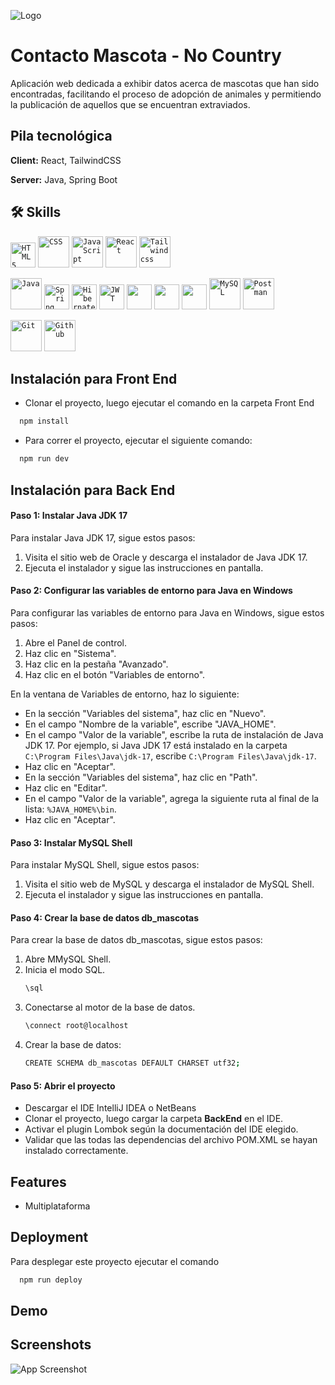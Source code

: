 ![Logo](https://dev-to-uploads.s3.amazonaws.com/uploads/articles/th5xamgrr6se0x5ro4g6.png)

# Contacto Mascota - No Country

Aplicación web dedicada a exhibir datos acerca de mascotas que han sido encontradas, facilitando el proceso de adopción de animales y permitiendo la publicación de aquellos que se encuentran extraviados.

## Pila tecnológica

**Client:** React, TailwindCSS

**Server:** Java, Spring Boot

## 🛠 Skills

<code><img height="40" src="https://www.vectorlogo.zone/logos/w3_html5/w3_html5-ar21.svg" alt="HTML5"/></code>
<code><img height="50" src="https://www.vectorlogo.zone/logos/w3_css/w3_css-ar21.svg" alt="CSS"/></code>
<code><img height="50" src="https://www.vectorlogo.zone/logos/javascript/javascript-ar21.svg" alt="JavaScript"/></code>
<code><img height="50" src="https://www.vectorlogo.zone/logos/reactjs/reactjs-ar21.svg" alt="React"/></code>
<code><img height="50" src="https://www.vectorlogo.zone/logos/tailwindcss/tailwindcss-ar21.svg" alt="Tailwindcss"/></code>

<code><img height="50" src="https://www.vectorlogo.zone/logos/java/java-ar21.svg" alt="Java"/></code>
<code><img height="40" src="https://www.vectorlogo.zone/logos/springio/springio-ar21.svg" alt="Spring"/></code>
<code><img height="40" src="https://www.vectorlogo.zone/logos/hibernate/hibernate-ar21.svg" alt="Hibernate"/></code>
<code><img height="40" src="https://img.shields.io/badge/JWT-black?style=for-the-badge&logo=JSON%20web%20tokens" alt="JWT"/></code>
<code><img height="40" src="" alt=""/></code>
<code><img height="40" src="" alt=""/></code>
<code><img height="40" src="" alt=""/></code>
<code><img height="50" src="https://www.vectorlogo.zone/logos/mysql/mysql-ar21.svg" alt="MySQL"/></code>
<code><img height="50" src="https://www.vectorlogo.zone/logos/getpostman/getpostman-ar21.svg" alt="Postman"/></code>

<code><img height="50" src="https://www.vectorlogo.zone/logos/git-scm/git-scm-ar21.svg" alt="Git"/></code>
<code><img height="50" src="https://www.vectorlogo.zone/logos/github/github-ar21.svg" alt="Github"/></code>

## Instalación para Front End

- Clonar el proyecto, luego ejecutar el comando en la carpeta Front End

```bash
  npm install
```

- Para correr el proyecto, ejecutar el siguiente comando:

```bash
  npm run dev
```

## Instalación para Back End

#### Paso 1: Instalar Java JDK 17
Para instalar Java JDK 17, sigue estos pasos:
1. Visita el sitio web de Oracle y descarga el instalador de Java JDK 17.
2. Ejecuta el instalador y sigue las instrucciones en pantalla.

#### Paso 2: Configurar las variables de entorno para Java en Windows
Para configurar las variables de entorno para Java en Windows, sigue estos pasos:
1. Abre el Panel de control.
2. Haz clic en "Sistema".
3. Haz clic en la pestaña "Avanzado".
4. Haz clic en el botón "Variables de entorno".

En la ventana de Variables de entorno, haz lo siguiente:
- En la sección "Variables del sistema", haz clic en "Nuevo".
- En el campo "Nombre de la variable", escribe "JAVA_HOME".
- En el campo "Valor de la variable", escribe la ruta de instalación de Java JDK 17. Por ejemplo, si Java JDK 17 está instalado en la carpeta `C:\Program Files\Java\jdk-17`, escribe `C:\Program Files\Java\jdk-17`.
- Haz clic en "Aceptar".
- En la sección "Variables del sistema", haz clic en "Path".
- Haz clic en "Editar".
- En el campo "Valor de la variable", agrega la siguiente ruta al final de la lista: `%JAVA_HOME%\bin`.
- Haz clic en "Aceptar".

#### Paso 3: Instalar MySQL Shell
Para instalar MySQL Shell, sigue estos pasos:

1. Visita el sitio web de MySQL y descarga el instalador de MySQL Shell.
2. Ejecuta el instalador y sigue las instrucciones en pantalla.

#### Paso 4: Crear la base de datos db_mascotas
Para crear la base de datos db_mascotas, sigue estos pasos:

1. Abre MMySQL Shell.
2. Inicia el modo SQL.
   ```bash
   \sql
   ```
3. Conectarse al motor de la base de datos.
   ```bash
   \connect root@localhost
   ```
4. Crear la base de datos:
   ```bash
   CREATE SCHEMA db_mascotas DEFAULT CHARSET utf32;
   ```
#### Paso 5: Abrir el proyecto
- Descargar el IDE IntelliJ IDEA o NetBeans
- Clonar el proyecto, luego cargar la carpeta **BackEnd** en el IDE.
- Activar el plugin Lombok según la documentación del IDE elegido.
- Validar que las todas las dependencias del archivo POM.XML se hayan instalado correctamente.

## Features

- Multiplataforma

## Deployment

Para desplegar este proyecto ejecutar el comando

```bash
  npm run deploy
```

## Demo

## Screenshots

![App Screenshot](https://via.placeholder.com/468x300?text=App+Screenshot+Here)
